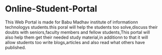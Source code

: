 # Online-Student-Portal

This Web Portal is made for Babu Madhav institute of informationn technologys students.this poral will help the students too solve,discuss their doubts with seniors,faculty members and fellow students,This portal will also help them get their needed study material,in additionn to that it will allow students too write blogs,articles and also read what others have published.
